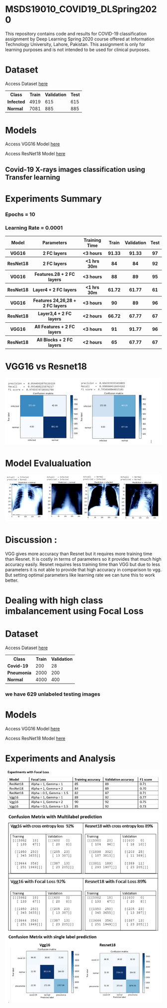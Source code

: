 # MSDS19010_COVID19_DLSpring2020
This repository contains code and results for COVID-19 classification assignment by Deep Learning Spring 2020 course offered at Information Technology University, Lahore, Pakistan. This assignment is only for learning purposes and is not intended to be used for clinical purposes.
# Dataset
Access Dataset [here](https://drive.google.com/drive/folders/1P11biqCGNk5zWqILLdNkuPtbZpvXb1ay?usp=sharing)


<table class="tg">
  <tr>
    <th class="tg-yw4l"><b>Class</b></th>
    <th class="tg-yw4l"><b>Train</b></th>
    <th class="tg-yw4l"><b>Validation</b></th>
    <th class="tg-yw4l"><b>Test</b></th>

  </tr>
  <tr>
    <td class="tg-yw4l"><b>Infected</b></td>
    <td class="tg-yw4l">4919</td>
    <td class="tg-yw4l">615</td>
    <td class="tg-yw4l">615</td>

  </tr>
  <tr>
    <td class="tg-yw4l"><b>Normal</b></td>
    <td class="tg-yw4l">7081</td>
    <td class="tg-yw4l">885</td>
    <td class="tg-yw4l">885</td>
  </tr>
</table>


# Models
Access VGG16 Model [here](https://drive.google.com/file/d/1UQL71b9DtTiSLKR61ZCNNNuMFWrjMBi5/view?usp=sharing)

Access ResNet18 Model [here](https://drive.google.com/file/d/1Io_WxP4ouGCmF93oMaDLyowIs6b-DZzi/view?usp=sharing)


## Covid-19 X-rays images classification using Transfer learning

# Experiments Summary
### Epochs = 10 
### Learning Rate = 0.0001

<table class="tg">
  <tr>
    <th class="tg-yw4l"><b>Model</b></th>
    <th class="tg-yw4l"><b>Parameters</b></th>
    <th class="tg-yw4l"><b>Training Time</b></th>
    <th class="tg-yw4l"><b>Train</b></th>
    <th class="tg-yw4l"><b>Validation</b></th>
    <th class="tg-yw4l"><b>Test</b></th>

  </tr>
  <tr>
    <th class="tg-yw4l"><b>VGG16</b></th>
    <th class="tg-yw4l"><b>2 FC layers</b></th>
    <th class="tg-yw4l"><b> <3 hours</b></th>
    <th class="tg-yw4l"><b> 91.33 </b></th>
    <th class="tg-yw4l"><b>91.33</b></th>
    <th class="tg-yw4l"><b>97</b></th>

  </tr>
  <tr>
    <th class="tg-yw4l"><b>ResNet18</b></th>
    <th class="tg-yw4l"><b>2 FC layers</b></th>
    <th class="tg-yw4l"><b> <1 hrs 30m </b></th>
    <th class="tg-yw4l"><b> 84 </b></th>
    <th class="tg-yw4l"><b> 84</b></th>
    <th class="tg-yw4l"><b>92</b></th>
  </tr>
  
  <tr>
    <th class="tg-yw4l"><b>VGG16</b></th>
    <th class="tg-yw4l"><b> Features.28 + 2 FC layers</b></th>
    <th class="tg-yw4l"><b> <3 hours</b></th>
    <th class="tg-yw4l"><b> 88 </b></th>
    <th class="tg-yw4l"><b>89</b></th>
    <th class="tg-yw4l"><b>95</b></th>
  </tr>
  
  <tr>
    <th class="tg-yw4l"><b>ResNet18</b></th>
    <th class="tg-yw4l"><b> Layer4 + 2 FC layers</b></th>
    <th class="tg-yw4l"><b> <1 hrs 30m </b></th>
    <th class="tg-yw4l"><b> 61.72 </b></th>
    <th class="tg-yw4l"><b> 61.77</b></th>
    <th class="tg-yw4l"><b>61</b></th>
  </tr>
  
  <tr>
    <th class="tg-yw4l"><b>VGG16</b></th>
    <th class="tg-yw4l"><b> Features 24,26,28 + 2 FC layers</b></th>
    <th class="tg-yw4l"><b> <3 hours</b></th>
    <th class="tg-yw4l"><b> 90 </b></th>
    <th class="tg-yw4l"><b>89</b></th>
    <th class="tg-yw4l"><b>96</b></th>
  </tr>
  
  <tr>
    <th class="tg-yw4l"><b>ResNet18</b></th>
    <th class="tg-yw4l"><b> Layer3,4 + 2 FC layers</b></th>
    <th class="tg-yw4l"><b> <2 hours</b></th>
    <th class="tg-yw4l"><b> 66.72 </b></th>
    <th class="tg-yw4l"><b> 67.77</b></th>
    <th class="tg-yw4l"><b>67</b></th>
  </tr>
  
  <tr>
    <th class="tg-yw4l"><b>VGG16</b></th>
    <th class="tg-yw4l"><b> All Features  + 2 FC layers</b></th>
    <th class="tg-yw4l"><b> <3 hours</b></th>
    <th class="tg-yw4l"><b> 91 </b></th>
    <th class="tg-yw4l"><b>91.77</b></th>
    <th class="tg-yw4l"><b>96</b></th>
  </tr>
  
  <tr>
    <th class="tg-yw4l"><b>ResNet18</b></th>
    <th class="tg-yw4l"><b> All Blocks + 2 FC layers</b></th>
    <th class="tg-yw4l"><b> <2 hours</b></th>
    <th class="tg-yw4l"><b> 65 </b></th>
    <th class="tg-yw4l"><b> 67.77</b></th>
    <th class="tg-yw4l"><b>67</b></th>
  </tr>
  
</table>



# VGG16 vs Resnet18 

![VGG16](https://github.com/Asif-Ejaz/MSDS19010_COVID19_DLSpring2020/blob/master/Results/Ccomparison%20vgg-resnet.PNG
)




# Model Evalualuation 

![Result](https://github.com/Asif-Ejaz/MSDS19010_COVID19_DLSpring2020/blob/master/Results/testResults.PNG)




# Discussion :

VGG gives more accuracy than Resnet but it requires more training time than Resnet. It is costly in terms of parameters so it provides that much high accuracy easily.
Resnet requires less training time than VGG but due to less parameters it is not able to provide that high accuracy in comparison to vgg. But setting optimal parameters like learning rate we can tune this to work better.



# Dealing with high class imbalancement using Focal Loss

# Dataset
Access Dataset [here](https://drive.google.com/open?id=1Fc2Uyy8cMKAwbwuumwys8uZtVnkZw-Ak)

<table class="tg">
  <tr>
    <th class="tg-yw4l"><b>Class</b></th>
    <th class="tg-yw4l"><b>Train</b></th>
    <th class="tg-yw4l"><b>Validation</b></th>

  </tr>
  <tr>
    <td class="tg-yw4l"><b>Covid-19</b></td>
    <td class="tg-yw4l">200</td>
    <td class="tg-yw4l">28</td>

  </tr>
  <tr>
    <td class="tg-yw4l"><b>Pneumonia</b></td>
    <td class="tg-yw4l">2000</td>
    <td class="tg-yw4l">200</td>
  </tr>
  <tr>
    <td class="tg-yw4l"><b>Normal</b></td>
    <td class="tg-yw4l">4000</td>
    <td class="tg-yw4l">400</td>
  </tr>
</table>

### we have 629 unlabeled testing images


# Models
Access VGG16 Model [here](https://drive.google.com/open?id=1-75GUoLsVS0_yZfiUY5RXSGMj1bEWuz3)

Access ResNet18 Model [here](https://drive.google.com/open?id=1pCPchhZu_xRVSADccRnjU8321tKwwnkn)

# Experiments and Analysis

![Result](https://github.com/Asif-Ejaz/MSDS19010_COVID19_DLSpring2020/blob/master/Results/focalloss.PNG)
![Result](https://github.com/Asif-Ejaz/MSDS19010_COVID19_DLSpring2020/blob/master/Results/focal%20loss%202.PNG)
![Result](https://github.com/Asif-Ejaz/MSDS19010_COVID19_DLSpring2020/blob/master/Results/focalloss3e.PNG)

